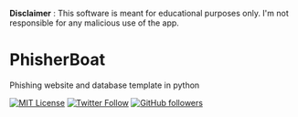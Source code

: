 **Disclaimer** : This software is meant for educational purposes only. I'm not responsible for any malicious use of the app.
# PhisherBoat
Phishing website and database template in python

[![MIT License](https://img.shields.io/badge/License-MIT-blue.svg)](https://opensource.org/licenses/MIT) 
[![Twitter Follow](https://img.shields.io/twitter/follow/itsal3xiss?label=Follow&style=social)](https://twitter.com/itsal3xiss)
[![GitHub followers](https://img.shields.io/github/followers/itsal3xis?label=Follow&style=social)](https://github.com/itsal3xis)